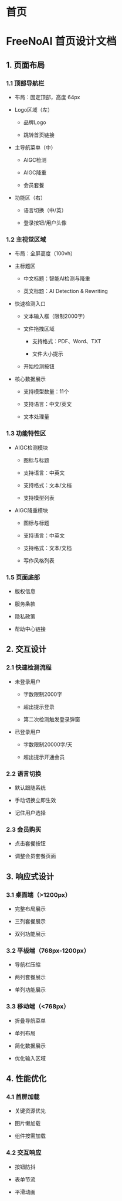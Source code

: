 # 首页

# FreeNoAI 首页设计文档

## 1. 页面布局

### 1.1 顶部导航栏

*   布局：固定顶部，高度 64px
    
*   Logo区域（左）
    
    *   品牌Logo
        
    *   跳转首页链接
        
*   主导航菜单（中）
    
    *   AIGC检测
        
    *   AIGC降重
        
    *   会员套餐
        
*   功能区（右）
    
    *   语言切换（中/英）
        
    *   登录按钮/用户头像
        

### 1.2 主视觉区域

*   布局：全屏高度（100vh）
    
*   主标题区
    
    *   中文标题：智能AI检测与降重
        
    *   英文标题：AI Detection & Rewriting
        
*   快速检测入口
    
    *   文本输入框（限制2000字）
        
    *   文件拖拽区域
        
        *   支持格式：PDF、Word、TXT
            
        *   文件大小提示
            
    *   开始检测按钮
        
*   核心数据展示
    
    *   支持模型数量：11个
        
    *   支持语言：中文/英文
        
    *   文本处理量
        

### 1.3 功能特性区

*   AIGC检测模块
    
    *   图标与标题
        
    *   支持语言：中英文
        
    *   支持格式：文本/文档
        
    *   支持模型列表
        
*   AIGC降重模块
    
    *   图标与标题
        
    *   支持语言：中英文
        
    *   支持格式：文本/文档
        
    *   写作风格列表
        

### 1.5 页面底部

*   版权信息
    
*   服务条款
    
*   隐私政策
    
*   帮助中心链接
    

## 2. 交互设计

### 2.1 快速检测流程

*   未登录用户
    
    *   字数限制2000字
        
    *   超出提示登录
        
    *   第二次检测触发登录弹窗
        
*   已登录用户
    
    *   字数限制20000字/天
        
    *   超出提示开通会员
        

### 2.2 语言切换

*   默认跟随系统
    
*   手动切换立即生效
    
*   记住用户选择
    

### 2.3 会员购买

*   点击套餐按钮
    
*   调整会员套餐页面
    

## 3. 响应式设计

### 3.1 桌面端（>1200px）

*   完整布局展示
    
*   三列套餐展示
    
*   双列功能展示
    

### 3.2 平板端（768px-1200px）

*   导航栏压缩
    
*   两列套餐展示
    
*   单列功能展示
    

### 3.3 移动端（<768px）

*   折叠导航菜单
    
*   单列布局
    
*   简化数据展示
    
*   优化输入区域
    

## 4. 性能优化

### 4.1 首屏加载

*   关键资源优先
    
*   图片懒加载
    
*   组件按需加载
    

### 4.2 交互响应

*   按钮防抖
    
*   表单节流
    
*   平滑动画